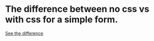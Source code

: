 # The difference between no css vs with css for a simple form.

[See the difference](https://rinze-codegorilla.github.io/boekhoud-formulier/)
